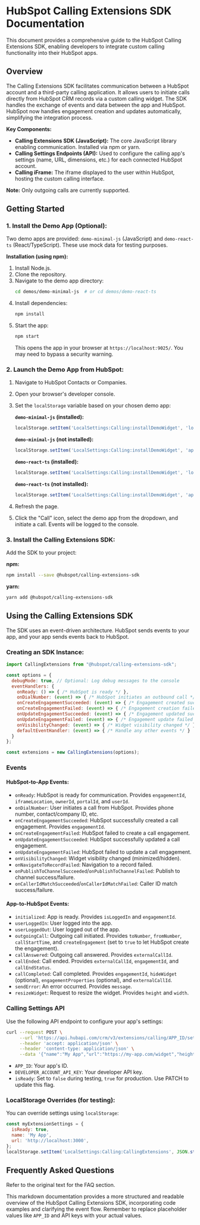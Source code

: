 # HubSpot Calling Extensions SDK Documentation

This document provides a comprehensive guide to the HubSpot Calling Extensions SDK, enabling developers to integrate custom calling functionality into their HubSpot apps.

## Overview

The Calling Extensions SDK facilitates communication between a HubSpot account and a third-party calling application.  It allows users to initiate calls directly from HubSpot CRM records via a custom calling widget.  The SDK handles the exchange of events and data between the app and HubSpot.  HubSpot now handles engagement creation and updates automatically, simplifying the integration process.

**Key Components:**

* **Calling Extensions SDK (JavaScript):**  The core JavaScript library enabling communication.  Installed via npm or yarn.
* **Calling Settings Endpoints (API):**  Used to configure the calling app's settings (name, URL, dimensions, etc.) for each connected HubSpot account.
* **Calling iFrame:** The iframe displayed to the user within HubSpot, hosting the custom calling interface.

**Note:** Only outgoing calls are currently supported.


## Getting Started

### 1. Install the Demo App (Optional):

Two demo apps are provided: `demo-minimal-js` (JavaScript) and `demo-react-ts` (React/TypeScript).  These use mock data for testing purposes.

**Installation (using npm):**

1. Install Node.js.
2. Clone the repository.
3. Navigate to the demo app directory:
   ```bash
   cd demos/demo-minimal-js  # or cd demos/demo-react-ts
   ```
4. Install dependencies:
   ```bash
   npm install
   ```
5. Start the app:
   ```bash
   npm start
   ```
   This opens the app in your browser at `https://localhost:9025/`. You may need to bypass a security warning.


### 2. Launch the Demo App from HubSpot:

1. Navigate to HubSpot Contacts or Companies.
2. Open your browser's developer console.
3. Set the `localStorage` variable based on your chosen demo app:

   **`demo-minimal-js` (installed):**
   ```javascript
   localStorage.setItem('LocalSettings:Calling:installDemoWidget', 'local');
   ```
   **`demo-minimal-js` (not installed):**
   ```javascript
   localStorage.setItem('LocalSettings:Calling:installDemoWidget', 'app:js');
   ```
   **`demo-react-ts` (installed):**
   ```javascript
   localStorage.setItem('LocalSettings:Calling:installDemoWidget', 'local');
   ```
   **`demo-react-ts` (not installed):**
   ```javascript
   localStorage.setItem('LocalSettings:Calling:installDemoWidget', 'app');
   ```
4. Refresh the page.
5. Click the "Call" icon, select the demo app from the dropdown, and initiate a call.  Events will be logged to the console.


### 3. Install the Calling Extensions SDK:

Add the SDK to your project:

**npm:**
```bash
npm install --save @hubspot/calling-extensions-sdk
```

**yarn:**
```bash
yarn add @hubspot/calling-extensions-sdk
```


## Using the Calling Extensions SDK

The SDK uses an event-driven architecture.  HubSpot sends events to your app, and your app sends events back to HubSpot.

### Creating an SDK Instance:

```javascript
import CallingExtensions from "@hubspot/calling-extensions-sdk";

const options = {
  debugMode: true, // Optional: Log debug messages to the console
  eventHandlers: {
    onReady: () => { /* HubSpot is ready */ },
    onDialNumber: (event) => { /* HubSpot initiates an outbound call */ },
    onCreateEngagementSucceeded: (event) => { /* Engagement created successfully */ },
    onCreateEngagementFailed: (event) => { /* Engagement creation failed */ },
    onUpdateEngagementSucceeded: (event) => { /* Engagement updated successfully */ },
    onUpdateEngagementFailed: (event) => { /* Engagement update failed */ },
    onVisibilityChanged: (event) => { /* Widget visibility changed */ },
    defaultEventHandler: (event) => { /* Handle any other events */ }
  }
};

const extensions = new CallingExtensions(options);
```

### Events

#### HubSpot-to-App Events:

* `onReady`: HubSpot is ready for communication.  Provides `engagementId`, `iframeLocation`, `ownerId`, `portalId`, and `userId`.
* `onDialNumber`:  User initiates a call from HubSpot. Provides phone number, contact/company ID, etc.
* `onCreateEngagementSucceeded`: HubSpot successfully created a call engagement. Provides `engagementId`.
* `onCreateEngagementFailed`: HubSpot failed to create a call engagement.
* `onUpdateEngagementSucceeded`: HubSpot successfully updated a call engagement.
* `onUpdateEngagementFailed`: HubSpot failed to update a call engagement.
* `onVisibilityChanged`:  Widget visibility changed (minimized/hidden).
* `onNavigateToRecordFailed`: Navigation to a record failed.
* `onPublishToChannelSucceeded`/`onPublishToChannelFailed`: Publish to channel success/failure.
* `onCallerIdMatchSucceeded`/`onCallerIdMatchFailed`: Caller ID match success/failure.


#### App-to-HubSpot Events:

* `initialized`: App is ready.  Provides `isLoggedIn` and `engagementId`.
* `userLoggedIn`: User logged into the app.
* `userLoggedOut`: User logged out of the app.
* `outgoingCall`: Outgoing call initiated.  Provides `toNumber`, `fromNumber`, `callStartTime`, and `createEngagement` (set to `true` to let HubSpot create the engagement).
* `callAnswered`: Outgoing call answered. Provides `externalCallId`.
* `callEnded`: Call ended. Provides `externalCallId`, `engagementId`, and `callEndStatus`.
* `callCompleted`: Call completed. Provides `engagementId`, `hideWidget` (optional), `engagementProperties` (optional), and `externalCallId`.
* `sendError`:  An error occurred. Provides `message`.
* `resizeWidget`: Request to resize the widget. Provides `height` and `width`.


### Calling Settings API

Use the following API endpoint to configure your app's settings:

```bash
curl --request POST \
     --url 'https://api.hubapi.com/crm/v3/extensions/calling/APP_ID/settings?hapikey=DEVELOPER_ACCOUNT_API_KEY' \
     --header 'accept: application/json' \
     --header 'content-type: application/json' \
     --data '{"name":"My App","url":"https://my-app.com/widget","height":600,"width":400,"isReady":false}'
```

* `APP_ID`: Your app's ID.
* `DEVELOPER_ACCOUNT_API_KEY`: Your developer API key.
* `isReady`: Set to `false` during testing, `true` for production.  Use PATCH to update this flag.


### LocalStorage Overrides (for testing):

You can override settings using `localStorage`:

```javascript
const myExtensionSettings = {
  isReady: true,
  name: 'My App',
  url: 'http://localhost:3000',
};
localStorage.setItem('LocalSettings:Calling:CallingExtensions', JSON.stringify(myExtensionSettings));
```

## Frequently Asked Questions

Refer to the original text for the FAQ section.


This markdown documentation provides a more structured and readable overview of the HubSpot Calling Extensions SDK, incorporating code examples and clarifying the event flow.  Remember to replace placeholder values like `APP_ID` and API keys with your actual values.
